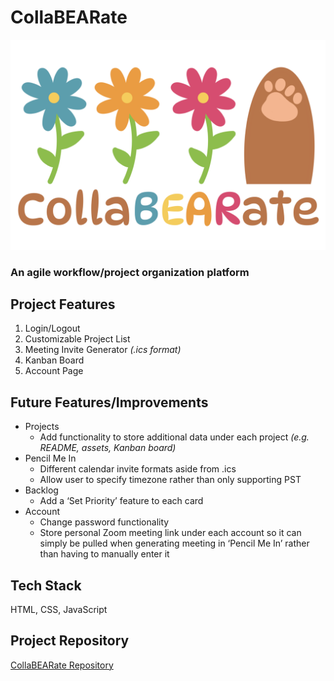 # CollaBEARate
![CollaBEARate LOGO](./ASSETS/launchPageImage.png)
### An agile workflow/project organization platform
## Project Features
1. Login/Logout
2. Customizable Project List
3. Meeting Invite Generator *(.ics format)*
4. Kanban Board
5. Account Page
## Future Features/Improvements
- Projects
  - Add functionality to store additional data under each project *(e.g. README, assets, Kanban board)*
- Pencil Me In
  - Different calendar invite formats aside from .ics 
  - Allow user to specify timezone rather than only supporting PST
- Backlog
  - Add a ‘Set Priority’ feature to each card
- Account
  - Change password functionality 
  - Store personal Zoom meeting link under each account so it can simply be pulled when generating meeting in ‘Pencil Me In’ rather than having to manually enter it
## Tech Stack
HTML, CSS, JavaScript
## Project Repository
[CollaBEARate Repository](https://github.com/gstawde/CollaBEARate)
